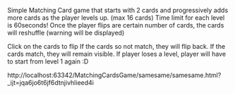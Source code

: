 Simple Matching Card game that starts with 2 cards and progressively adds more cards as the player levels up. (max 16 cards)
Time limit for each level is 60seconds!
Once the player flips are certain number of cards, the cards will reshuffle (warning will be displayed)

Click on the cards to flip
If the cards so not match, they will flip back.
If the cards match, they will remain visible.
If player loses a level, player will have to start from level 1 again :D

http://localhost:63342/MatchingCardsGame/samesame/samesame.html?_ijt=jqa6jo6t6jf6dtnjivhlieed4i
